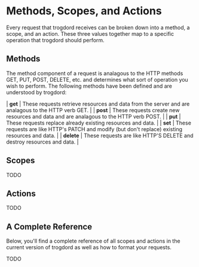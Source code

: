 # Methods, Scopes, and Actions

Every request that trogdord receives can be broken down into a method, a scope, and an action. These three values together map to a specific operation that trogdord should perform.

## Methods

The method component of a request is analagous to the HTTP methods GET, PUT, POST, DELETE, etc. and determines what sort of operation you wish to perform. The following methods have been defined and are understood by trogdord:

| **get** | These requests retrieve resources and data from the server and are analagous to the HTTP verb GET. |
| **post** | These requests create new resources and data and are analagous to the HTTP verb POST. |
| **put** | These requests replace already existing resources and data. |
| **set** | These requests are like HTTP's PATCH and modify (but don't replace) existing resources and data. |
| **delete** | These requests are like HTTP'S DELETE and destroy resources and data. |

## Scopes

TODO

## Actions

TODO

## A Complete Reference

Below, you'll find a complete reference of all scopes and actions in the current version of trogdord as well as how to format your requests.

TODO